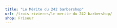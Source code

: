 ```yaml
---
title: "Le Mérite du 242 barbershop"
url: /trois-rivieres/le-merite-du-242-barbershop/
shop: Friseur
---
```

